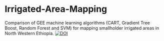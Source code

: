 # Irrigated-Area-Mapping
Comparison of GEE machine learning algorithms (CART, Gradient Tree Boost, Random Forest and SVM) for mapping smallholder irrigated areas in North Western Ethiopia. 
[![DOI](https://zenodo.org/badge/539505449.svg)](https://zenodo.org/badge/latestdoi/539505449)
